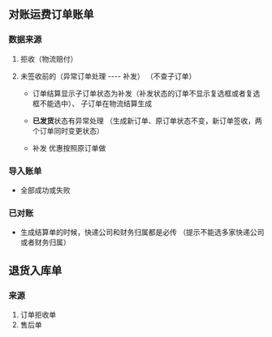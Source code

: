 ## 对账运费订单账单

### 数据来源

1. 拒收（物流赔付）

2. 未签收前的（异常订单处理 ---- 补发） （不查子订单）

    - 订单结算显示子订单状态为补发（补发状态的订单不显示复选框或者复选框不能选中）、 子订单在物流结算生成

    - **已发货**状态有异常处理 （生成新订单、原订单状态不变，新订单签收，两个订单同时变更状态）
    - 补发  优惠按照原订单做

### 导入账单

- 全部成功或失败

### 已对账

- 生成结算单的时候，快递公司和财务归属都是必传  （提示不能选多家快递公司或者财务归属）

## 退货入库单

### 来源

1. 订单拒收单
2. 售后单